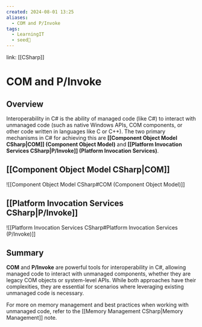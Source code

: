 ```yaml
---
created: 2024-08-01 13:25
aliases:
  - COM and P/Invoke
tags:
  - LearningIT
  - seed🌱
---
```


link: [[CSharp]]

# COM and P/Invoke

## Overview

Interoperability in C# is the ability of managed code (like C#) to interact with unmanaged code (such as native Windows APIs, COM components, or other code written in languages like C or C++). The two primary mechanisms in C# for achieving this are **[[Component Object Model CSharp|COM]] (Component Object Model)** and **[[Platform Invocation Services CSharp|P/Invoke]] (Platform Invocation Services)**.

## [[Component Object Model CSharp|COM]]
![[Component Object Model CSharp#COM (Component Object Model)]]

## [[Platform Invocation Services CSharp|P/Invoke]]
![[Platform Invocation Services CSharp#Platform Invocation Services (P/Invoke)]]

## Summary

**COM** and **P/Invoke** are powerful tools for interoperability in C#, allowing managed code to interact with unmanaged components, whether they are legacy COM objects or system-level APIs. While both approaches have their complexities, they are essential for scenarios where leveraging existing unmanaged code is necessary.

For more on memory management and best practices when working with unmanaged code, refer to the [[Memory Management CSharp|Memory Management]] note.
